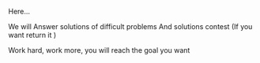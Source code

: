Here...

We will Answer solutions of difficult problems And solutions contest (If you want return it )

Work hard, work more, you will reach the goal you want
